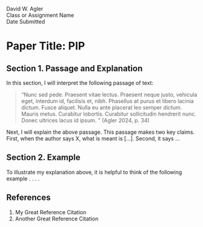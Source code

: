 David W. Agler  
Class or Assignment Name  
Date Submitted

# Paper Title: PIP

## Section 1. Passage and Explanation

In this section, I will interpret the following passage of text:

> “Nunc sed pede. Praesent vitae lectus. Praesent neque justo, vehicula eget, interdum id, facilisis et, nibh. Phasellus at purus et libero lacinia dictum. Fusce aliquet. Nulla eu ante placerat leo semper dictum. Mauris metus. Curabitur lobortis. Curabitur sollicitudin hendrerit nunc. Donec ultrices lacus id ipsum. ” (Agler 2024, p. 34)

Next, I will explain the above passage. This passage makes two key claims. First, when the author says X, what is meant is [...]. Second, it says ...

## Section 2. Example

To illustrate my explanation above, it is helpful to think of the following example . . . .


## References

1. My Great Reference Citation
1. Another Great Reference Citation